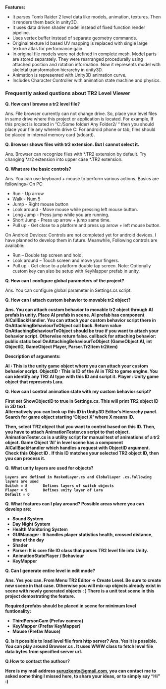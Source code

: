 


<b>Features: </b>
- It parses Tomb Raider 2 level data like models, animation, textures. Then it renders them back in unity3D.
- It uses data driven shader model instead of fixed function render pipeline. 
- Uses vertex buffer instead of separate geometry commands. 
- Original texture Id based UV mapping is replaced with single large texture atlas for performance gain. 
- In original file models were not defined in complete mesh. Model parts are stored separately. They were rearranged procedurally using attached position and rotation information. Now it represents model with skeletal transformation hierarchy in unity3D.
- Animation is represented with Unity3D animation curve.
- Includes Character Controller with animation state machine and physics. 



<h3>Frequently asked qustions about TR2 Level Viewer</h3>


<b>Q. How can I browse a tr2 level file?</b>

Ans.  File browser currently can not change drive. So, place your level  files in same drive where this project or application is located.  For example,
If this project is located in “C:/Some folder/ Any Folder2/ “  then  you should place your file any whereIn drive C:
For android phone or tab, files should be placed in internal memory card (sdcard). 

<b>Q. Browser shows files with tr2 extension. But I cannot select it.</b>

Ans.  Browser can recognize files with *.TR2 extension by default. Try changing *.tr2 extension into upper case *.TR2 extension.

<b>Q. What are the basic controls?</b>

Ans.  You can use keyboard + mouse to perform various actions. Basics are followings-
On PC:
- Run - Up arrow
- Walk - Num 5
- Jump - Right mouse button
- Look around - Move mouse while pressing left mouse button.
- Long Jump - Press jump while you are running.
- Short Jump - Press up arrow + jump same time.
- Pull up -   Get close to a platform and press up arrow + left mouse button.

On Android Devices:
Controls are not completed yet for android devices. I have planned to develop them in future. Meanwhile, 
Following controls are available:
- Run – Double tap screen and hold.
- Look around – Touch screen and move your fingers.
- Pull up -   Get close to a platform double tap screen.
Note: Optionally custom key can also be setup with KeyMapper prefab in unity.


<b>Q. How can I configure global parameters of the project?</b>

Ans. You can configure global parameter in Settings.cs script. 

<b>Q. How can I attach custom behavior to movable tr2 object?<b>

Ans. You can attach custom behavior to movable tr2 object through AI prefab in unity. Place AI prefab in scene.
AI prefab has component AICallBackHandler. You can attach your custom behavior script there in OnAttachingBehaviourToObject call back.
Return value OnAttachingBehaviourToObject should be true if you want to attach your behavior script. Otherwise return false.
callback for attaching behavior:
public static bool OnAttachingBehaviourToObject (GameObject AI, int ObjectID, GameObject Player, Parser.Tr2Item tr2item)

Description of arguments:

AI  		: This is the unity game object where you can attach your custom behavior script.
ObjectID        : This is ID of the AI in TR2 to game engine. You can identify any TR2 AI type with this ID and script it.
Player		: Unity game object that represents Lara.



<b>Q. How can I control animation state with my custom behavior script?</b>

First set ShowObjectID to true in Settings.cs. This will print TR2 object ID in 3D text.  
Alternatively you can look up this ID in Unity3D Editor’s Hierarchy panel. Search for game object starting 
‘Object X‘ where X means ID.

Then, select TR2 object that you want to control based on this ID.
Then, you have to attach AnimationTester.cs script to that object. AnimationTester.cs is a utility script for manual 
test of animations of a tr2 object.
Game Object ‘AI’ in level scene has a component AICallBackHandler  which handles a request with ObjectID argument. 
Check this Object ID . If this ID matches your selected TR2 object ID, then you can process it.

<b>Q. What unity layers are used for objects?</b>

    Layers are defined in MaskedLayer.cs and GlobalLayer .cs.Following layers are used
   	Switch = 8       Defines layers of switch objects
	Player = 9       Defines unity layer of Lara
	Default = 0
<b>Q. What features can I play around?</b>
    Possible areas where you can develop are:
- Sound System
- Day Night System
- Health Monitoring System
- GUIManager : It handles player statistics health, crossed distance, time of the day
- Shader
- Parser: It is core file IO class that parses TR2 level file into Unity.
- AnimationStatePlayer / Behaviour
- KeyMapper


<b>Q. Can I generate entire level in edit mode?</b>

Ans. Yes you can.  From Menu TR2 Editor -> Create Level. Be sure to create new scene in that case. Otherwise you 
will mix-up objects already exist in scene with newly generated objects : ) There is a unit test scene in this project 
demostrating the feature.

Required prefabs should be placed in scene for minimum level funtionality:

- ThirdPersonCam (Prefav camera)
- KeyMapper (Prefav KeyMapper)
- Mouse (Prefav Mouse)


<b>Q. Is it possible to load level file from http server?</b>
  Ans. Yes it is possible. You can play around Browser.cs .  It uses WWW class to fetch level file data bytes from specified server url. 

<b>Q.How to contact the authour?</b>

Here is my mail address suruzkento@gmail.com, you can contact me to asked some thing I missed here, to share your ideas, or to simply say “Hi” :) 





